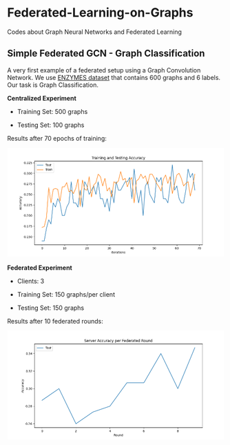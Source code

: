 # Federated-Learning-on-Graphs
Codes about Graph Neural Networks and Federated Learning

## Simple Federated GCN - Graph Classification
A very first example of a federated setup using a Graph Convolution Network.
We use [ENZYMES dataset](https://paperswithcode.com/dataset/enzymes) that contains 600 graphs and 6 labels. Our task is Graph Classification.

**Centralized Experiment**

- Training Set: 500 graphs

- Testing Set: 100 graphs

Results after 70 epochs of training:

![Centralized Results](/result_images/centralized_experiment1.png)

**Federated Experiment**

- Clients: 3

- Training Set: 150 graphs/per client

- Testing Set: 150 graphs

Results after 10 federated rounds:

![Centralized Results](/result_images/federated_experiment1.png)
